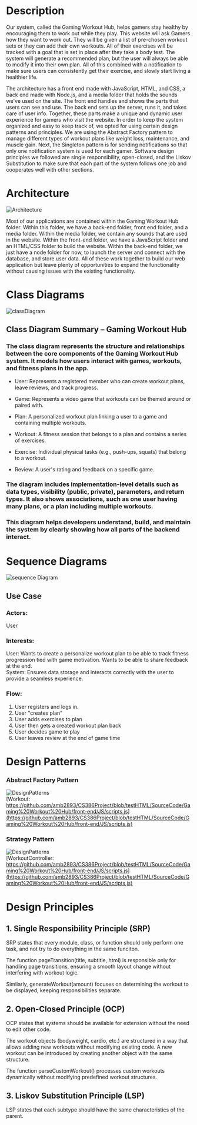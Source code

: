 # Description
Our system, called the Gaming Workout Hub, helps gamers stay healthy by encouraging them to work out while they play. This website will ask Gamers how they want to work out. They will be given a list of pre-chosen workout sets or they can add their own workouts. All of their exercises will be tracked with a goal that is set in place after they take a body test. The system will generate a recommended plan, but the user will always be able to modify it into their own plan. All of this combined with a notification to make sure users can consistently get their exercise, and slowly start living a healthier life.

The architecture has a front end made with JavaScript, HTML, and CSS, a back end made with Node.js, and a media folder that holds the sounds we've used on the site. The front end handles and shows the parts that users can see and use. The back end sets up the server, runs it, and takes care of user info. Together, these parts make a unique and dynamic user experience for gamers who visit the website. In order to keep the system organized and easy to keep track of, we opted for using certain design patterns and principles. We are using the Abstract Factory pattern to manage different types of workout plans like weight loss, maintenance, and muscle gain. Next, the Singleton pattern is for sending notifications so that only one notification system is used for each gamer. Software design principles we followed are single responsibility, open-closed, and the Liskov Substitution to make sure that each part of the system follows one job and cooperates well with other sections.  

# Architecture

![Architecture](D-5-Pictures/architecture.png)

Most of our applications are contained within the Gaming Workout Hub folder. Within this folder, we have a back-end folder, front end folder, and a media folder. Within the media folder, we contain any sounds that are used in the website. Within the front-end folder, we have a JavaScript folder and an HTML/CSS folder to build the website. Within the back-end folder, we just have a node folder for now, to launch the server and connect with the database, and store user data. All of these work together to build our web application but leave plenty of opportunities to expand the functionality without causing issues with the existing functionality.

# Class Diagrams
![classDiagram](D-5-Pictures/classDiagram.png)
## Class Diagram Summary – Gaming Workout Hub
### The class diagram represents the structure and relationships between the core components of the Gaming Workout Hub system. It models how users interact with games, workouts, and fitness plans in the app.

- User: Represents a registered member who can create workout plans, leave reviews, and track progress.

- Game: Represents a video game that workouts can be themed around or paired with.

- Plan: A personalized workout plan linking a user to a game and containing multiple workouts.

- Workout: A fitness session that belongs to a plan and contains a series of exercises.

- Exercise: Individual physical tasks (e.g., push-ups, squats) that belong to a workout.

- Review: A user's rating and feedback on a specific game.

### The diagram includes implementation-level details such as data types, visibility (public, private), parameters, and return types. It also shows associations, such as one user having many plans, or a plan including multiple workouts.

### This diagram helps developers understand, build, and maintain the system by clearly showing how all parts of the backend interact.

# Sequence Diagrams
![sequence Diagram](D-5-Pictures/seq.png)  
## Use Case  
### Actors:  
User  
### Interests:  
User: Wants to create a personalize workout plan to be able to track fitness progression tied with game motivation. Wants to be able to share feedback at the end.  
System: Ensures data storage and interacts correctly with the user to provide a seamless experience.  
### Flow:  
1. User registers and logs in.
2. User "creates plan"
3. User adds exercises to plan
4. User then gets a created workout plan back
5. User decides game to play
6. User leaves review at the end of game time


# Design Patterns
### Abstract Factory Pattern
![DesignPatterns](D-5-Pictures/factory.png)<br />
[Workout: https://github.com/amb2893/CS386Project/blob/testHTML/SourceCode/Gaming%20Workout%20Hub/front-end/JS/scripts.js](https://github.com/amb2893/CS386Project/blob/testHTML/SourceCode/Gaming%20Workout%20Hub/front-end/JS/scripts.js)
### Strategy Pattern
![DesignPatterns](D-5-Pictures/strategy.png)<br />
[WorkoutController: https://github.com/amb2893/CS386Project/blob/testHTML/SourceCode/Gaming%20Workout%20Hub/front-end/JS/scripts.js](https://github.com/amb2893/CS386Project/blob/testHTML/SourceCode/Gaming%20Workout%20Hub/front-end/JS/scripts.js)

# Design Principles

## 1. Single Responsibility Principle (SRP)

SRP states that every module, class, or function should only perform one task, and not try to do everything in the same funciton.

The function pageTransition(title, subtitle, html) is responsible only for handling page transitions, ensuring a smooth layout change without interfering with workout logic.

Similarly, generateWorkout(amount) focuses on determining the workout to be displayed, keeping responsibilities separate.

## 2. Open-Closed Principle (OCP)

OCP states that systems should be available for extension without the need to edit other code.

The workout objects (bodyweight, cardio, etc.) are structured in a way that allows adding new workouts without modifying existing code. A new workout can be introduced by creating another object with the same structure.

The function parseCustomWorkout() processes custom workouts dynamically without modifying predefined workout structures.

## 3. Liskov Substitution Principle (LSP)

LSP states that each subtype should have the same characteristics of the parent.

